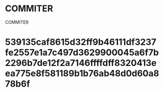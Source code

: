 # COMMITER
COMMITER






# 539135caf8615d32ff9b46111df3237fe2557e1a7c497d3629900045a6f7b2296b7de12f2a7146ffffdff8320413eea775e8f581189b1b76ab48d0d60a878b6f

